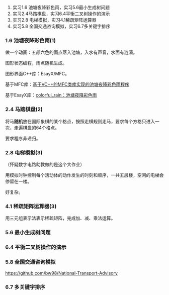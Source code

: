 1.	实习1.6 池塘夜降彩色雨，实习5.6最小生成树问题
2.	实习2.4马踏棋盘，实习6.4平衡二叉树操作的演示
3.	实习2.8 电梯模拟，实习4.1稀疏矩阵运算器
4.	实习5.8 全国交通咨询模拟，实习6.7多关键字排序

### 1.6 池塘夜降彩色雨(1)

做一个动画：五颜六色的雨点落入池塘，入水有声音，水面有涟漪。

图形状态编程，雨点随机生成。

图形界面C++库：EsayX/MFC。

基于MFC库：[基于VC++的MFC类库实现的池塘夜降彩色雨程序](https://www.writebug.com/git/Momenter/Color_rain)

基于EsayX库：[colorful_rain：池塘夜降彩色雨](https://github.com/misterchaos/colorful_rain)

### 2.4 马踏棋盘(2)

将马**随机**放在国际象棋的某个格点，按照走棋规则走马，要求每个方格只进入一次，走遍棋盘的64个格点。

要求程序非递归。



### 2.8 电梯模拟(3)

（怀疑数字电路助教做的是这个大作业）

用模拟时钟控制每个活动体的动作发生的时刻和顺序，一共五层楼，空闲的电梯会停留在一楼。

好复杂。

### 4.1 稀疏矩阵运算器(3)

用三元组表示法表示稀疏矩阵，完成加、减、乘法运算。

### 5.6 最小生成树问题

### 6.4 平衡二叉树操作的演示

### 5.8 全国交通咨询模拟

https://github.com/bw98/National-Transport-Advisory

### 6.7 多关键字排序